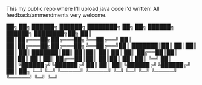 This my public repo where I'll upload java code i'd written!
All feedback/ammendments very welcome.



██╗  ██╗ ██████╗  ██████╗ ████████╗    ██╗  ██╗ ██████╗  ██████╗ ████████╗██╗
██║  ██║██╔═══██╗██╔═══██╗╚══██╔══╝    ██║  ██║██╔═══██╗██╔═══██╗╚══██╔══╝██║
███████║██║   ██║██║   ██║   ██║       ███████║██║   ██║██║   ██║   ██║   ██║
██╔══██║██║   ██║██║   ██║   ██║       ██╔══██║██║   ██║██║   ██║   ██║   ╚═╝
██║  ██║╚██████╔╝╚██████╔╝   ██║       ██║  ██║╚██████╔╝╚██████╔╝   ██║   ██╗
╚═╝  ╚═╝ ╚═════╝  ╚═════╝    ╚═╝       ╚═╝  ╚═╝ ╚═════╝  ╚═════╝    ╚═╝   ╚═╝
                                                                             



